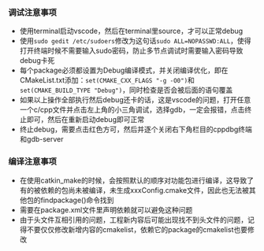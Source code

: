### 调试注意事项

- 使用terminal启动vscode，然后在terminal里source，才可以正常debug
- 使用`sudo gedit /etc/sudoers`修改为这句话`sudo ALL=NOPASSWD:ALL`，使得打开终端时候不需要输入sudo密码，防止多节点调试时需要输入密码导致debug卡死
- 每个package必须都设置为Debug编译模式，并关闭编译优化，即在CMakeList.txt添加：`set(CMAKE_CXX_FLAGS "-g -O0")`和`set(CMAKE_BUILD_TYPE "Debug")`，同时检查是否会被后面的语句覆盖
- 如果以上操作全部执行然后debug还卡的话，这是vscode的问题，打开任意一个c/cpp文件并点击左上角的小三角调试，选择gdb，一定会报错，点击终止即可，然后在重新启动debug即可正常
- 终止debug，需要点击红色方可，然后并逐个关闭右下角栏目的cppdbg终端和gdb-server

### 编译注意事项

- 在使用catkin_make的时候，会按照默认的顺序对功能包进行编译，这导致了有的被依赖的包尚未被编译，未生成xxxConfig.cmake文件，因此也无法被其他包的findpackage()命令找到
- 需要在package.xml文件里声明依赖就可以避免这种问题
- 由于头文件互相引用的问题，工程新内容后可能出现找不到头文件的问题，记得不要仅仅修改新增内容的cmakelist，依赖它的package的cmakelist也要修改